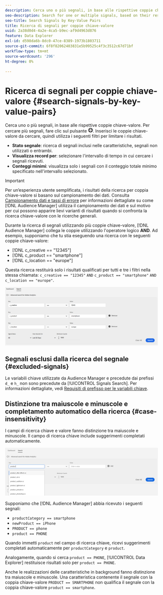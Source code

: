 ```yaml
---
description: Cerca uno o più segnali, in base alle rispettive coppie chiave-valore.
seo-description: Search for one or multiple signals, based on their respective key-value pairs.
seo-title: Search Signals by Key-Value Pairs
title: Ricerca di segnali per coppie chiave-valore
uuid: 2a38d0d4-4a2e-4ca5-b9ec-af9d4963d876
feature: Data Explorer
exl-id: d598da6b-8dc0-47ce-8389-1973b1803711
source-git-commit: 6f8f82062403831e5b99525c4f3c3512c67d71bf
workflow-type: tm+mt
source-wordcount: '296'
ht-degree: 0%

---
```


# Ricerca di segnali per coppie chiave-valore {#search-signals-by-key-value-pairs}

Cerca uno o più segnali, in base alle rispettive coppie chiave-valore.
Per cercare più segnali, fare clic sul pulsante ![Aggiungi](assets/icon_add.png). Inserisci le coppie chiave-valore da cercare, quindi utilizza i seguenti filtri per limitare i risultati.

* **Stato segnale**: ricerca di segnali inclusi nelle caratteristiche, segnali non utilizzati o entrambi.
* **Visualizza record per**: selezionare l&#39;intervallo di tempo in cui cercare i segnali ricevuti.
* **Conteggi minimi**: visualizza solo i segnali con il conteggio totale minimo specificato nell&#39;intervallo selezionato.

>[!IMPORTANT]
>
>Per un’esperienza utente semplificata, i risultati della ricerca per coppia chiave-valore si basano sul campionamento dei dati. Consulta [Campionamento dati e tassi di errore](/help/using/reporting/report-sampling.md) per informazioni dettagliate su come [!DNL Audience Manager] utilizza il campionamento dei dati e sul motivo per cui possono apparire lievi varianti di risultati quando si confronta la ricerca chiave-valore con le ricerche generali.

Durante la ricerca di segnali utilizzando più coppie chiave-valore, [!DNL Audience Manager] collega le coppie utilizzando l&#39;operatore logico **AND**. Ad esempio, supponiamo che tu stia eseguendo una ricerca con le seguenti coppie chiave-valore:

* [!DNL c_creative == "12345"]
* [!DNL c_product == "smartphone"]
* [!DNL c_location == "europe"]

Questa ricerca restituirà solo i risultati qualificati per tutti e tre i filtri nella stessa chiamata: `c_creative == "12345"` `AND` `c_product == "smartphone"` `AND` `c_location == "europe"`.

![](assets/signals-search.png)

## Segnali esclusi dalla ricerca del segnale {#excluded-signals}

Le variabili chiave utilizzate da Audience Manager e precedute dai prefissi `d_` e `h_` non sono precedute da [!UICONTROL Signals Search]. Per informazioni dettagliate, vedi [Requisiti di prefisso per le variabili chiave](../../traits/trait-variable-prefixes.md).

## Distinzione tra maiuscole e minuscole e completamento automatico della ricerca {#case-insensitivity}

I campi di ricerca chiave e valore fanno distinzione tra maiuscole e minuscole. Il campo di ricerca chiave include suggerimenti completati automaticamente.

![](assets/signal-search-suggestions.png)

Supponiamo che [!DNL Audience Manager] abbia ricevuto i seguenti segnali:

* `productCategory == smartphone`
* `newProduct == iPhone`
* `PRODUCT == phone`
* `product == PHONE`

Quando immetti `product` nel campo di ricerca chiave, ricevi suggerimenti completati automaticamente per `productCategory` e `product`.

Analogamente, quando si cerca `product == PHONE`, [!UICONTROL Data Explorer] restituisce risultati solo per `product == PHONE`.

Anche le realizzazioni delle caratteristiche in background fanno distinzione tra maiuscole e minuscole. Una caratteristica contenente il segnale con la coppia chiave-valore `PRODUCT == SMARTPHONE` non qualifica il segnale con la coppia chiave-valore `product == smartphone`.
